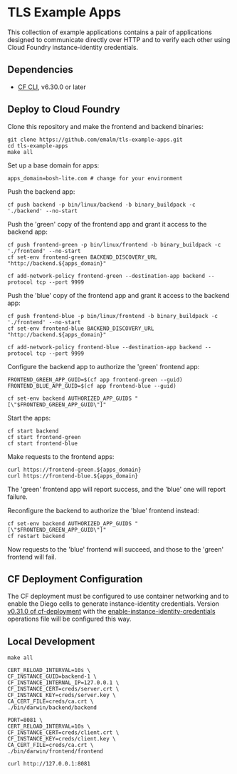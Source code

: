 # TLS Example Apps

This collection of example applications contains a pair of applications designed to communicate directly over HTTP and to verify each other using Cloud Foundry instance-identity credentials.


## Dependencies

- [CF CLI](https://github.com/cloudfoundry/cli/releases), v6.30.0 or later


## Deploy to Cloud Foundry

Clone this repository and make the frontend and backend binaries:

```
git clone https://github.com/emalm/tls-example-apps.git
cd tls-example-apps
make all
```

Set up a base domain for apps:

```
apps_domain=bosh-lite.com # change for your environment
```

Push the backend app:

```
cf push backend -p bin/linux/backend -b binary_buildpack -c './backend' --no-start
```

Push the 'green' copy of the frontend app and grant it access to the backend app:

```
cf push frontend-green -p bin/linux/frontend -b binary_buildpack -c './frontend' --no-start
cf set-env frontend-green BACKEND_DISCOVERY_URL "http://backend.${apps_domain}"

cf add-network-policy frontend-green --destination-app backend --protocol tcp --port 9999
```

Push the 'blue' copy of the frontend app and grant it access to the backend app:

```
cf push frontend-blue -p bin/linux/frontend -b binary_buildpack -c './frontend' --no-start
cf set-env frontend-blue BACKEND_DISCOVERY_URL "http://backend.${apps_domain}"

cf add-network-policy frontend-blue --destination-app backend --protocol tcp --port 9999
```

Configure the backend app to authorize the 'green' frontend app:

```
FRONTEND_GREEN_APP_GUID=$(cf app frontend-green --guid)
FRONTEND_BLUE_APP_GUID=$(cf app frontend-blue --guid)

cf set-env backend AUTHORIZED_APP_GUIDS "[\"$FRONTEND_GREEN_APP_GUID\"]"
```

Start the apps:

```
cf start backend
cf start frontend-green
cf start frontend-blue
```

Make requests to the frontend apps:

```
curl https://frontend-green.${apps_domain}
curl https://frontend-blue.${apps_domain}
```

The 'green' frontend app will report success, and the 'blue' one will report failure.

Reconfigure the backend to authorize the 'blue' frontend instead:

```
cf set-env backend AUTHORIZED_APP_GUIDS "[\"$FRONTEND_GREEN_APP_GUID\"]"
cf restart backend
```

Now requests to the 'blue' frontend will succeed, and those to the 'green' frontend will fail.


## CF Deployment Configuration

The CF deployment must be configured to use container networking and to enable the Diego cells to generate instance-identity credentials. Version [v0.31.0 of cf-deployment](https://github.com/cloudfoundry/cf-deployment/tree/v0.31.0) with the [enable-instance-identity-credentials](https://github.com/cloudfoundry/cf-deployment/blob/v0.31.0/operations/experimental/enable-instance-identity-credentials.yml) operations file will be configured this way.


## Local Development

```
make all

CERT_RELOAD_INTERVAL=10s \
CF_INSTANCE_GUID=backend-1 \
CF_INSTANCE_INTERNAL_IP=127.0.0.1 \
CF_INSTANCE_CERT=creds/server.crt \
CF_INSTANCE_KEY=creds/server.key \
CA_CERT_FILE=creds/ca.crt \
./bin/darwin/backend/backend

PORT=8081 \
CERT_RELOAD_INTERVAL=10s \
CF_INSTANCE_CERT=creds/client.crt \
CF_INSTANCE_KEY=creds/client.key \
CA_CERT_FILE=creds/ca.crt \
./bin/darwin/frontend/frontend

curl http://127.0.0.1:8081
```

